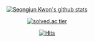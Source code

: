 <div align=center>
  
  [![Seongjun Kwon's github stats](https://github-readme-stats.vercel.app/api?username=Seongjun-Kwon&show_icons=true)](https://github.com/anuraghazra/github-readme-stats)
  
  [![solved.ac tier](http://mazassumnida.wtf/api/generate_badge?boj=tjdwns1865)](https://solved.ac/tjdwns1865)
  
  [![Hits](https://hits.seeyoufarm.com/api/count/incr/badge.svg?url=https%3A%2F%2Fgithub.com%2FSeongjun-Kwon&count_bg=%2379C83D&title_bg=%23555555&icon=&icon_color=%23E7E7E7&title=hits&edge_flat=false)](https://hits.seeyoufarm.com)
  
</div>
